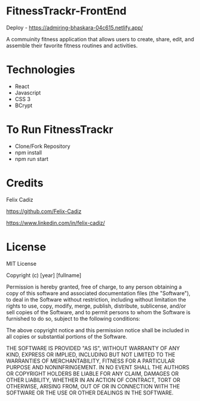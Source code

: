 # FitnessTrackr-FrontEnd
Deploy - https://admiring-bhaskara-04c615.netlify.app/

A commuinity fitness application that allows users to create, share, edit, and assemble their favorite fitness routines and activities.

# Technologies
- React
- Javascript
- CSS 3
- BCrypt

# To Run FitnessTrackr
- Clone/Fork Repository
- npm install
- npm run start

# Credits
Felix Cadiz

https://github.com/Felix-Cadiz

https://www.linkedin.com/in/felix-cadiz/

# License

MIT License

Copyright (c) [year] [fullname]

Permission is hereby granted, free of charge, to any person obtaining a copy
of this software and associated documentation files (the "Software"), to deal
in the Software without restriction, including without limitation the rights
to use, copy, modify, merge, publish, distribute, sublicense, and/or sell
copies of the Software, and to permit persons to whom the Software is
furnished to do so, subject to the following conditions:

The above copyright notice and this permission notice shall be included in all
copies or substantial portions of the Software.

THE SOFTWARE IS PROVIDED "AS IS", WITHOUT WARRANTY OF ANY KIND, EXPRESS OR
IMPLIED, INCLUDING BUT NOT LIMITED TO THE WARRANTIES OF MERCHANTABILITY,
FITNESS FOR A PARTICULAR PURPOSE AND NONINFRINGEMENT. IN NO EVENT SHALL THE
AUTHORS OR COPYRIGHT HOLDERS BE LIABLE FOR ANY CLAIM, DAMAGES OR OTHER
LIABILITY, WHETHER IN AN ACTION OF CONTRACT, TORT OR OTHERWISE, ARISING FROM,
OUT OF OR IN CONNECTION WITH THE SOFTWARE OR THE USE OR OTHER DEALINGS IN THE
SOFTWARE.
